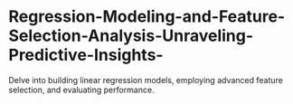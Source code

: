 # Regression-Modeling-and-Feature-Selection-Analysis-Unraveling-Predictive-Insights-
 Delve into building linear regression models, employing advanced feature selection, and evaluating performance.
